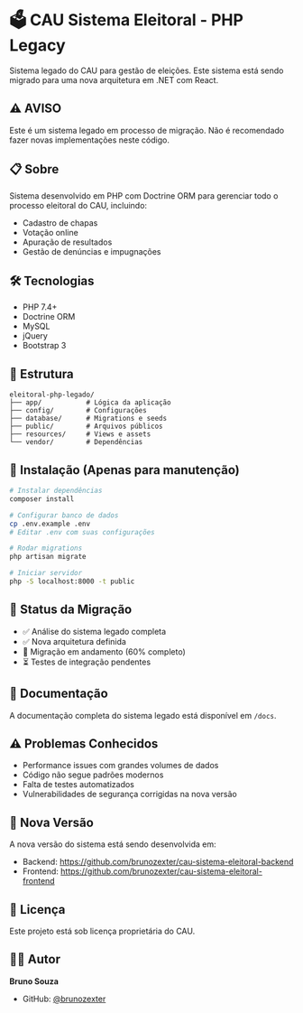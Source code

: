 # 🗳️ CAU Sistema Eleitoral - PHP Legacy

Sistema legado do CAU para gestão de eleições. Este sistema está sendo migrado para uma nova arquitetura em .NET com React.

## ⚠️ AVISO

Este é um sistema legado em processo de migração. Não é recomendado fazer novas implementações neste código.

## 📋 Sobre

Sistema desenvolvido em PHP com Doctrine ORM para gerenciar todo o processo eleitoral do CAU, incluindo:
- Cadastro de chapas
- Votação online
- Apuração de resultados
- Gestão de denúncias e impugnações

## 🛠️ Tecnologias

- PHP 7.4+
- Doctrine ORM
- MySQL
- jQuery
- Bootstrap 3

## 📁 Estrutura

```
eleitoral-php-legado/
├── app/           # Lógica da aplicação
├── config/        # Configurações
├── database/      # Migrations e seeds
├── public/        # Arquivos públicos
├── resources/     # Views e assets
└── vendor/        # Dependências
```

## 🚀 Instalação (Apenas para manutenção)

```bash
# Instalar dependências
composer install

# Configurar banco de dados
cp .env.example .env
# Editar .env com suas configurações

# Rodar migrations
php artisan migrate

# Iniciar servidor
php -S localhost:8000 -t public
```

## 🔄 Status da Migração

- ✅ Análise do sistema legado completa
- ✅ Nova arquitetura definida
- 🔄 Migração em andamento (60% completo)
- ⏳ Testes de integração pendentes

## 📝 Documentação

A documentação completa do sistema legado está disponível em `/docs`.

## ⚠️ Problemas Conhecidos

- Performance issues com grandes volumes de dados
- Código não segue padrões modernos
- Falta de testes automatizados
- Vulnerabilidades de segurança corrigidas na nova versão

## 🔗 Nova Versão

A nova versão do sistema está sendo desenvolvida em:
- Backend: https://github.com/brunozexter/cau-sistema-eleitoral-backend
- Frontend: https://github.com/brunozexter/cau-sistema-eleitoral-frontend

## 📝 Licença

Este projeto está sob licença proprietária do CAU.

## 👨‍💻 Autor

**Bruno Souza**
- GitHub: [@brunozexter](https://github.com/brunozexter)